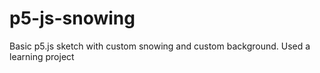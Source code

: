 # p5-js-snowing
Basic p5.js sketch with custom snowing and custom background. Used a learning project
